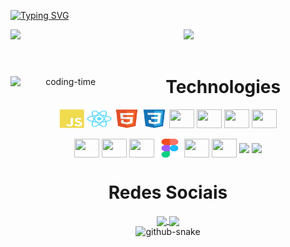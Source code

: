 [![Typing SVG](https://readme-typing-svg.demolab.com?font=Rowdies&duration=3000&pause=1&color=FFFFFF&multiline=true&width=435&height=70&lines=Hi+there+!;Welcome+to+my+github+page)](https://git.io/typing-svg)

<div>
  <img width="45%" src="https://github-readme-stats.vercel.app/api?username=brenolg&show_icons=true&theme=transparent"/>
  <img align="right" width="45%" src="https://github-readme-stats.vercel.app/api/top-langs/?username=brenolg&show_icons=true&theme=transparent&layout=compact"/>
</div>
 
<div  align="center"> 
  <div style="display: inline_block"><br>
     
<div align="center">
    <img align="left" width="35%" alt="coding-time" src="https://31.media.tumblr.com/2e8986a1b1c062623cea1b9edaddcc52/tumblr_mup3qzOPsX1rk0k2jo1_500.gif">
    <h1 align="center">Technologies </h1>
    <div>
    <img align="center" height="30" width="40" src="https://raw.githubusercontent.com/devicons/devicon/master/icons/javascript/javascript-plain.svg">
    <img align="center" height="30" width="40" src="https://raw.githubusercontent.com/devicons/devicon/master/icons/react/react-original.svg">
    <img align="center" height="30" width="40" src="https://raw.githubusercontent.com/devicons/devicon/master/icons/html5/html5-original.svg">
    <img align="center" height="30" width="40" src="https://raw.githubusercontent.com/devicons/devicon/master/icons/css3/css3-original.svg">
    <img align="center" height="30" width="40" src="https://www.vectorlogo.zone/logos/github/github-tile.svg">
    <img align="center" height="30" width="40" src="https://cdn.jsdelivr.net/gh/devicons/devicon/icons/git/git-original.svg">
    <img align="center" height="30" width="40" src="https://www.vectorlogo.zone/logos/jestjsio/jestjsio-icon.svg">
    <img align="center" height="30" width="40" src="https://testing-library.com/img/octopus-128x128.png">
    <br>
    </div> 
    <br>
    <div>
    <img align="center" height="30" width="40" src="https://cdn.jsdelivr.net/gh/devicons/devicon/icons/docker/docker-plain.svg">
    <img align="center" height="30" width="40" src="https://cdn.worldvectorlogo.com/logos/redux.svg">
    <img align="center" height="30" width="40" src="https://www.vectorlogo.zone/logos/eslint/eslint-icon.svg">
    <img align="center" height="30" width="40" src="https://github.com/devicons/devicon/blob/v2.15.1/icons/figma/figma-original.svg">
    <img align="center" height="30" width="40" src="https://upload.vectorlogo.zone/logos/getbootstrap/images/987f8f6c-263a-47b1-a85d-853cfca215d9.svg">   
    <img align="center" height="30" width="40" src="https://user-images.githubusercontent.com/103611470/212475683-30aa8c88-7c9c-4176-a385-64daefc2f63e.png">     
    <img align="center" height="30"  src="https://user-images.githubusercontent.com/103611470/212475773-3c7263dd-43b7-4b24-8611-7d7992fa99d7.png">
    <img align="center" height="30"  src="https://user-images.githubusercontent.com/103611470/212475815-a3154e78-68ac-4d4b-b5d5-6e4168a69948.png">
    </div>
  
  <div align="center">
  <h1>Redes Sociais</h1>
    <a href = "mailto: brenolgar@gmail.com">
         <img align="center" height="50"  src="https://user-images.githubusercontent.com/103611470/212475905-d14fd4fa-4ea5-41a4-a161-12c1cd42e277.png">
    </a>
      <a href = "http://www.linkedin.com/in/breno-lg" target="_blank" rel="noreferrer"> 
         <img align="center" height="50"  src="https://user-images.githubusercontent.com/103611470/212475971-cbf5aa0a-6714-4b8e-b5ae-4f64817ad12a.png">
    </a>
  </div>
  
</div>

<picture>
  <source media="(prefers-color-scheme: dark)" srcset="github-snake-dark.svg">
  <source media="(prefers-color-scheme: light)" srcset="github-snake.svg">
  <img alt="github-snake" src="github-snake.svg">
</picture>
